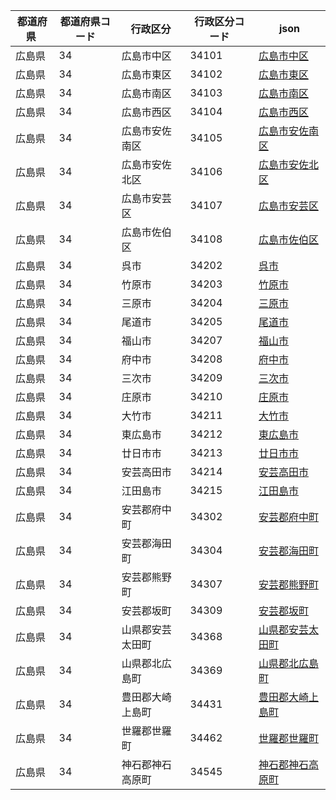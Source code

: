 |  都道府県  | 都道府県コード | 行政区分 | 行政区分コード | json |
|-----------|--------------|--------- |--------------|------|
| 広島県 | 34 | 広島市中区 | 34101 | [広島市中区](/topojson/34/34101.topojson) |
| 広島県 | 34 | 広島市東区 | 34102 | [広島市東区](/topojson/34/34102.topojson) |
| 広島県 | 34 | 広島市南区 | 34103 | [広島市南区](/topojson/34/34103.topojson) |
| 広島県 | 34 | 広島市西区 | 34104 | [広島市西区](/topojson/34/34104.topojson) |
| 広島県 | 34 | 広島市安佐南区 | 34105 | [広島市安佐南区](/topojson/34/34105.topojson) |
| 広島県 | 34 | 広島市安佐北区 | 34106 | [広島市安佐北区](/topojson/34/34106.topojson) |
| 広島県 | 34 | 広島市安芸区 | 34107 | [広島市安芸区](/topojson/34/34107.topojson) |
| 広島県 | 34 | 広島市佐伯区 | 34108 | [広島市佐伯区](/topojson/34/34108.topojson) |
| 広島県 | 34 | 呉市 | 34202 | [呉市](/topojson/34/34202.topojson) |
| 広島県 | 34 | 竹原市 | 34203 | [竹原市](/topojson/34/34203.topojson) |
| 広島県 | 34 | 三原市 | 34204 | [三原市](/topojson/34/34204.topojson) |
| 広島県 | 34 | 尾道市 | 34205 | [尾道市](/topojson/34/34205.topojson) |
| 広島県 | 34 | 福山市 | 34207 | [福山市](/topojson/34/34207.topojson) |
| 広島県 | 34 | 府中市 | 34208 | [府中市](/topojson/34/34208.topojson) |
| 広島県 | 34 | 三次市 | 34209 | [三次市](/topojson/34/34209.topojson) |
| 広島県 | 34 | 庄原市 | 34210 | [庄原市](/topojson/34/34210.topojson) |
| 広島県 | 34 | 大竹市 | 34211 | [大竹市](/topojson/34/34211.topojson) |
| 広島県 | 34 | 東広島市 | 34212 | [東広島市](/topojson/34/34212.topojson) |
| 広島県 | 34 | 廿日市市 | 34213 | [廿日市市](/topojson/34/34213.topojson) |
| 広島県 | 34 | 安芸高田市 | 34214 | [安芸高田市](/topojson/34/34214.topojson) |
| 広島県 | 34 | 江田島市 | 34215 | [江田島市](/topojson/34/34215.topojson) |
| 広島県 | 34 | 安芸郡府中町 | 34302 | [安芸郡府中町](/topojson/34/34302.topojson) |
| 広島県 | 34 | 安芸郡海田町 | 34304 | [安芸郡海田町](/topojson/34/34304.topojson) |
| 広島県 | 34 | 安芸郡熊野町 | 34307 | [安芸郡熊野町](/topojson/34/34307.topojson) |
| 広島県 | 34 | 安芸郡坂町 | 34309 | [安芸郡坂町](/topojson/34/34309.topojson) |
| 広島県 | 34 | 山県郡安芸太田町 | 34368 | [山県郡安芸太田町](/topojson/34/34368.topojson) |
| 広島県 | 34 | 山県郡北広島町 | 34369 | [山県郡北広島町](/topojson/34/34369.topojson) |
| 広島県 | 34 | 豊田郡大崎上島町 | 34431 | [豊田郡大崎上島町](/topojson/34/34431.topojson) |
| 広島県 | 34 | 世羅郡世羅町 | 34462 | [世羅郡世羅町](/topojson/34/34462.topojson) |
| 広島県 | 34 | 神石郡神石高原町 | 34545 | [神石郡神石高原町](/topojson/34/34545.topojson) |
